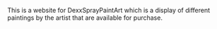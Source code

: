 This is a website for DexxSprayPaintArt which is a display of different paintings by the artist that are available for purchase.

